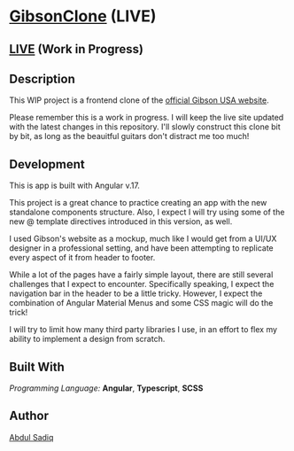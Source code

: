 # [GibsonClone](https://gibson.abdulsadiq.com/) (LIVE)

## [LIVE](https://gibson.abdulsadiq.com/) (Work in Progress)

## Description

This WIP project is a frontend clone of the [official Gibson USA website](https://www.gibson.com/en-US).

Please remember this is a work in progress. I will keep the live site updated with the latest changes in this repository. I'll slowly construct this clone bit by bit, as long as the beauitful guitars don't distract me too much!

## Development

This is app is built with Angular v.17.

This project is a great chance to practice creating an app with the new standalone components structure. Also, I expect I will try using some of the new @ template directives introduced in this version, as well.

I used Gibson's website as a mockup, much like I would get from a UI/UX designer in a professional setting, and have been attempting to replicate every aspect of it from header to footer.

While a lot of the pages have a fairly simple layout, there are still several challenges that I expect to encounter. Specifically speaking, I expect the navigation bar in the header to be a little tricky. However, I expect the combination of Angular Material Menus and some CSS magic will do the trick!

I will try to limit how many third party libraries I use, in an effort to flex my ability to implement a design from scratch.

## Built With

_Programming Language:_ **Angular**, **Typescript**, **SCSS**

## Author

[Abdul Sadiq](https://github.com/LedMetal)
